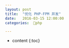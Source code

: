 ```yaml
---
layout: post
title:  "优化 PHP-FPM 并发"
date:   2016-03-15 12:00:00
categories:  🐘php

---
```


* content
{:toc}





